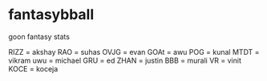 # fantasybball
goon fantasy stats 

RIZZ = akshay
RAO = suhas 
OVJG = evan 
GOAt = awu
POG = kunal
MTDT = vikram
uwu = michael
GRU = ed
ZHAN = justin
BBB = murali
VR = vinit
KOCE = koceja

